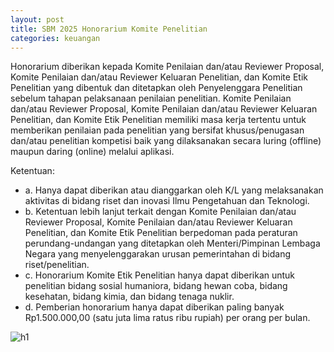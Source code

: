 ```yaml
---
layout: post
title: SBM 2025 Honorarium Komite Penelitian
categories: keuangan
---
```


Honorarium diberikan kepada Komite Penilaian dan/atau Reviewer Proposal, Komite Penilaian dan/atau Reviewer Keluaran Penelitian, dan Komite Etik Penelitian yang dibentuk dan ditetapkan oleh Penyelenggara Penelitian sebelum tahapan pelaksanaan penilaian penelitian. Komite Penilaian dan/atau Reviewer Proposal, Komite Penilaian dan/atau Reviewer Keluaran Penelitian, dan Komite Etik Penelitian memiliki masa kerja tertentu untuk memberikan penilaian pada penelitian yang bersifat khusus/penugasan dan/atau penelitian kompetisi baik yang dilaksanakan secara luring (offline) maupun daring (online) melalui aplikasi.

Ketentuan:
- a. Hanya dapat diberikan atau dianggarkan oleh K/L yang melaksanakan aktivitas di bidang riset dan inovasi Ilmu Pengetahuan dan Teknologi.
- b. Ketentuan lebih lanjut terkait dengan Komite Penilaian dan/atau Reviewer Proposal, Komite Penilaian dan/atau Reviewer Keluaran Penelitian, dan Komite Etik Penelitian berpedoman pada peraturan perundang-undangan yang ditetapkan oleh Menteri/Pimpinan Lembaga Negara yang menyelenggarakan urusan pemerintahan di bidang riset/penelitian.
- c. Honorarium Komite Etik Penelitian hanya dapat diberikan untuk penelitian bidang sosial humaniora, bidang hewan coba, bidang kesehatan, bidang kimia, dan bidang tenaga nuklir.
- d. Pemberian honorarium hanya dapat diberikan paling banyak Rp1.500.000,00 (satu juta lima ratus ribu rupiah) per orang per bulan.

![h1](https://blogger.googleusercontent.com/img/b/R29vZ2xl/AVvXsEgMp4w3LGOjAEcMYFsrIEiP6ZDg0PJebk9P1ZNYw6HfKnRRYY_mAEIVm4hrl5CDlUswalf-AJgRFhIYDlyHOSTCF_PfwfEkHExdF_rvgFBSJwoDmcWqH5kSUAV_AzKzF3E42ct6pRBfqkm09NpAk0USRWUyrKFIC6is_z_bLzBrurGm5g/s1600/SBM_2025_Page_008.jpg)